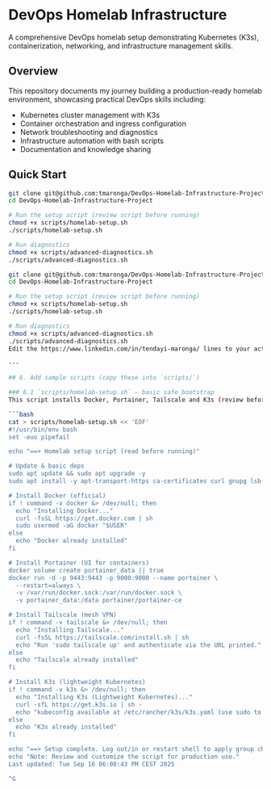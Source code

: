 # DevOps Homelab Infrastructure

A comprehensive DevOps homelab setup demonstrating Kubernetes (K3s), containerization, networking, and infrastructure management skills.

## Overview

This repository documents my journey building a production-ready homelab environment, showcasing practical DevOps skills including:

- Kubernetes cluster management with K3s
- Container orchestration and ingress configuration
- Network troubleshooting and diagnostics
- Infrastructure automation with bash scripts
- Documentation and knowledge sharing

## Quick Start

```bash
git clone git@github.com:tmaronga/DevOps-Homelab-Infrastructure-Project.git
cd DevOps-Homelab-Infrastructure-Project

# Run the setup script (review script before running)
chmod +x scripts/homelab-setup.sh
./scripts/homelab-setup.sh

# Run diagnostics
chmod +x scripts/advanced-diagnostics.sh
./scripts/advanced-diagnostics.sh

git clone git@github.com:tmaronga/DevOps-Homelab-Infrastructure-Project.git
cd DevOps-Homelab-Infrastructure-Project

# Run the setup script (review script before running)
chmod +x scripts/homelab-setup.sh
./scripts/homelab-setup.sh

# Run diagnostics
chmod +x scripts/advanced-diagnostics.sh
./scripts/advanced-diagnostics.sh
Edit the https://www.linkedin.com/in/tendayi-maronga/ lines to your actual contact info.

---

## 6. Add sample scripts (copy these into `scripts/`)

### 6.1 `scripts/homelab-setup.sh` — basic safe bootstrap
This script installs Docker, Portainer, Tailscale and K3s (review before running).

```bash
cat > scripts/homelab-setup.sh << 'EOF'
#!/usr/bin/env bash
set -euo pipefail

echo "==> Homelab setup script (read before running)"

# Update & basic deps
sudo apt update && sudo apt upgrade -y
sudo apt install -y apt-transport-https ca-certificates curl gnupg lsb-release

# Install Docker (official)
if ! command -v docker &> /dev/null; then
  echo "Installing Docker..."
  curl -fsSL https://get.docker.com | sh
  sudo usermod -aG docker "$USER"
else
  echo "Docker already installed"
fi

# Install Portainer (UI for containers)
docker volume create portainer_data || true
docker run -d -p 9443:9443 -p 9000:9000 --name portainer \
  --restart=always \
  -v /var/run/docker.sock:/var/run/docker.sock \
  -v portainer_data:/data portainer/portainer-ce

# Install Tailscale (mesh VPN)
if ! command -v tailscale &> /dev/null; then
  echo "Installing Tailscale..."
  curl -fsSL https://tailscale.com/install.sh | sh
  echo "Run 'sudo tailscale up' and authenticate via the URL printed."
else
  echo "Tailscale already installed"
fi

# Install K3s (lightweight Kubernetes)
if ! command -v k3s &> /dev/null; then
  echo "Installing K3s (Lightweight Kubernetes)..."
  curl -sfL https://get.k3s.io | sh -
  echo "kubeconfig available at /etc/rancher/k3s/k3s.yaml (use sudo to access)"
else
  echo "K3s already installed"
fi

echo "==> Setup complete. Log out/in or restart shell to apply group changes."
echo "Note: Review and customize the script for production use."
Last updated: Tue Sep 16 06:00:43 PM CEST 2025

^G


